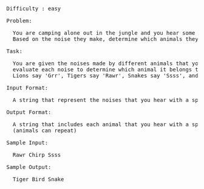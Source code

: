 <pre>
Difficulty : easy

Problem: 

  You are camping alone out in the jungle and you hear some animals in the dark nearby. 
  Based on the noise they make, determine which animals they are.

Task: 

  You are given the noises made by different animals that you can hear in the dark, 
  evaluate each noise to determine which animal it belongs to. 
  Lions say 'Grr', Tigers say 'Rawr', Snakes say 'Ssss', and Birds say 'Chirp'.

Input Format: 

  A string that represent the noises that you hear with a space between them.

Output Format: 

  A string that includes each animal that you hear with a space after each one. 
  (animals can repeat)

Sample Input: 

  Rawr Chirp Ssss

Sample Output: 

  Tiger Bird Snake
  </pre>
